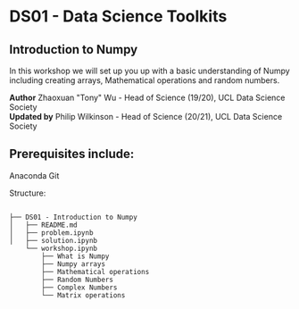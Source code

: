 # DS01 - Data Science Toolkits

## Introduction to Numpy

In this workshop we will set up you up with a basic understanding of Numpy including creating arrays, Mathematical operations and random numbers.

**Author** Zhaoxuan "Tony" Wu - Head of Science (19/20), UCL Data Science Society <br/>
**Updated by**  Philip Wilkinson - Head of Science (20/21), UCL Data Science Society

## Prerequisites include:
Anaconda
Git 

Structure:

```shell

├── DS01 - Introduction to Numpy
│   ├── README.md
│   ├── problem.ipynb
│   ├── solution.ipynb
    └── workshop.ipynb
        ├── What is Numpy
        ├── Numpy arrays
        ├── Mathematical operations
        ├── Random Numbers
        ├── Complex Numbers
        └── Matrix operations

```
